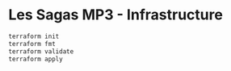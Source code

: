 # Les Sagas MP3 - Infrastructure

```bash
terraform init
terraform fmt
terraform validate
terraform apply
```